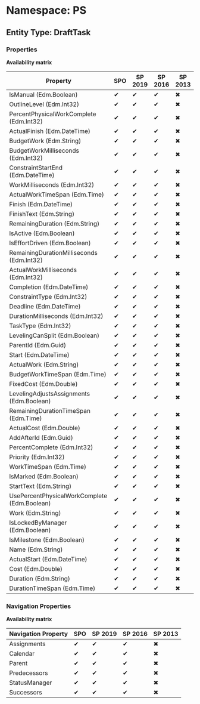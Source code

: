 # Namespace: PS
## Entity Type: DraftTask

### Properties

**Availability matrix**

Property | SPO | SP 2019 | SP 2016 | SP 2013
----------|-----|---------|---------|--------
IsManual (Edm.Boolean) | ✔ | ✔ | ✔ | ✖
OutlineLevel (Edm.Int32) | ✔ | ✔ | ✔ | ✖
PercentPhysicalWorkComplete (Edm.Int32) | ✔ | ✔ | ✔ | ✖
ActualFinish (Edm.DateTime) | ✔ | ✔ | ✔ | ✖
BudgetWork (Edm.String) | ✔ | ✔ | ✔ | ✖
BudgetWorkMilliseconds (Edm.Int32) | ✔ | ✔ | ✔ | ✖
ConstraintStartEnd (Edm.DateTime) | ✔ | ✔ | ✔ | ✖
WorkMilliseconds (Edm.Int32) | ✔ | ✔ | ✔ | ✖
ActualWorkTimeSpan (Edm.Time) | ✔ | ✔ | ✔ | ✖
Finish (Edm.DateTime) | ✔ | ✔ | ✔ | ✖
FinishText (Edm.String) | ✔ | ✔ | ✔ | ✖
RemainingDuration (Edm.String) | ✔ | ✔ | ✔ | ✖
IsActive (Edm.Boolean) | ✔ | ✔ | ✔ | ✖
IsEffortDriven (Edm.Boolean) | ✔ | ✔ | ✔ | ✖
RemainingDurationMilliseconds (Edm.Int32) | ✔ | ✔ | ✔ | ✖
ActualWorkMilliseconds (Edm.Int32) | ✔ | ✔ | ✔ | ✖
Completion (Edm.DateTime) | ✔ | ✔ | ✔ | ✖
ConstraintType (Edm.Int32) | ✔ | ✔ | ✔ | ✖
Deadline (Edm.DateTime) | ✔ | ✔ | ✔ | ✖
DurationMilliseconds (Edm.Int32) | ✔ | ✔ | ✔ | ✖
TaskType (Edm.Int32) | ✔ | ✔ | ✔ | ✖
LevelingCanSplit (Edm.Boolean) | ✔ | ✔ | ✔ | ✖
ParentId (Edm.Guid) | ✔ | ✔ | ✔ | ✖
Start (Edm.DateTime) | ✔ | ✔ | ✔ | ✖
ActualWork (Edm.String) | ✔ | ✔ | ✔ | ✖
BudgetWorkTimeSpan (Edm.Time) | ✔ | ✔ | ✔ | ✖
FixedCost (Edm.Double) | ✔ | ✔ | ✔ | ✖
LevelingAdjustsAssignments (Edm.Boolean) | ✔ | ✔ | ✔ | ✖
RemainingDurationTimeSpan (Edm.Time) | ✔ | ✔ | ✔ | ✖
ActualCost (Edm.Double) | ✔ | ✔ | ✔ | ✖
AddAfterId (Edm.Guid) | ✔ | ✔ | ✔ | ✖
PercentComplete (Edm.Int32) | ✔ | ✔ | ✔ | ✖
Priority (Edm.Int32) | ✔ | ✔ | ✔ | ✖
WorkTimeSpan (Edm.Time) | ✔ | ✔ | ✔ | ✖
IsMarked (Edm.Boolean) | ✔ | ✔ | ✔ | ✖
StartText (Edm.String) | ✔ | ✔ | ✔ | ✖
UsePercentPhysicalWorkComplete (Edm.Boolean) | ✔ | ✔ | ✔ | ✖
Work (Edm.String) | ✔ | ✔ | ✔ | ✖
IsLockedByManager (Edm.Boolean) | ✔ | ✔ | ✔ | ✖
IsMilestone (Edm.Boolean) | ✔ | ✔ | ✔ | ✖
Name (Edm.String) | ✔ | ✔ | ✔ | ✖
ActualStart (Edm.DateTime) | ✔ | ✔ | ✔ | ✖
Cost (Edm.Double) | ✔ | ✔ | ✔ | ✖
Duration (Edm.String) | ✔ | ✔ | ✔ | ✖
DurationTimeSpan (Edm.Time) | ✔ | ✔ | ✔ | ✖

### Navigation Properties

**Availability matrix**

Navigation Property | SPO | SP 2019 | SP 2016 | SP 2013
----------|-----|---------|---------|--------
Assignments | ✔ | ✔ | ✔ | ✖
Calendar | ✔ | ✔ | ✔ | ✖
Parent | ✔ | ✔ | ✔ | ✖
Predecessors | ✔ | ✔ | ✔ | ✖
StatusManager | ✔ | ✔ | ✔ | ✖
Successors | ✔ | ✔ | ✔ | ✖
